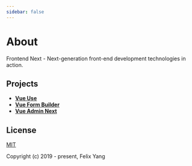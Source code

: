 ```yaml
---
sidebar: false
---
```


# About

Frontend Next - Next-generation front-end development technologies in action.

## Projects

- [**Vue Use**](./vue-use/intro.md)
- [**Vue Form Builder**](./vue-form-builder/intro.md)
- [**Vue Admin Next**](./vue-admin-next/intro.md)

## License

[MIT](http://opensource.org/licenses/MIT)

Copyright (c) 2019 - present, Felix Yang
